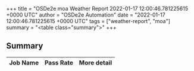 +++
title = "OSDe2e moa Weather Report 2022-01-17 12:00:46.781225615 +0000 UTC"
author = "OSDe2e Automation"
date = "2022-01-17 12:00:46.781225615 +0000 UTC"
tags = ["weather-report", "moa"]
summary = "<table class=\"summary\"></table>"
+++
## Summary

| Job Name | Pass Rate | More detail |
|----------|-----------|-------------|




